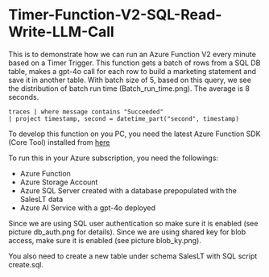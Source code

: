 # Timer-Function-V2-SQL-Read-Write-LLM-Call
This is to demonstrate how we can run an Azure Function V2 every minute based on a Timer Trigger. This function gets a batch of rows from a SQL DB table, makes a gpt-4o call for each row to build a marketing statement and save it in another table. With batch size of 5, based on this query, we see the distribution of batch run time (Batch_run_time.png). The average is 8 seconds.
~~~
traces | where message contains "Succeeded"
| project timestamp, second = datetime_part("second", timestamp)
~~~

To develop this function on you PC, you need the latest Azure Function SDK (Core Tool) installed from 
[here](https://learn.microsoft.com/en-us/azure/azure-functions/functions-run-local?tabs=windows%2Cisolated-process%2Cnode-v4%2Cpython-v2%2Chttp-trigger%2Ccontainer-apps&pivots=programming-language-python)

To run this in your Azure subscription, you need the followings:
- Azure Function
- Azure Storage Account
- Azure SQL Server created with a database prepopulated with the SalesLT data
- Azure AI Service with a gpt-4o deployed

Since we are using SQL user authentication so make sure it is enabled (see picture db_auth.png for details). Since we are using shared key for blob access, make sure it is enabled (see picture blob_ky.png).

You also need to create a new table under schema SalesLT with SQL script create.sql.


